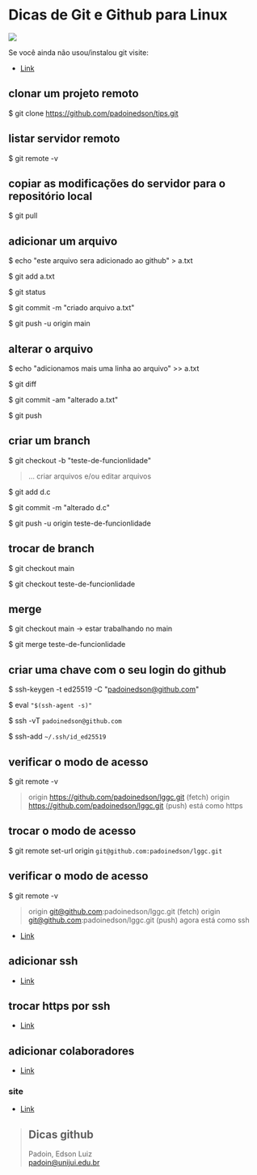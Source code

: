 # Dicas de Git e Github para Linux



<img src="https://encrypted-tbn0.gstatic.com/images?q=tbn:ANd9GcTq65a7eURVcc8cpEB42M35mNIKilVo6ccW9XoAQampc2M4xRopPWGzA_ai8ho2YhyEgaQ&usqp=CAU">


Se você ainda não usou/instalou git visite:
* [Link](https://github.com/padoinedson/tips/blob/main/git.md)




## clonar um projeto remoto

$ git clone https://github.com/padoinedson/tips.git




## listar servidor remoto

$ git remote -v




## copiar as modificações do servidor para o repositório local

$ git pull




## adicionar um arquivo
 
$ echo "este arquivo sera adicionado ao github" > a.txt

$ git add a.txt

$ git status

$ git commit -m "criado arquivo a.txt"

$ git push -u origin main




## alterar o arquivo

 
$ echo "adicionamos mais uma linha ao arquivo" >> a.txt

$ git diff

$ git commit -am "alterado a.txt"

$ git push 





## criar um branch


$ git checkout -b "teste-de-funcionlidade"

> ... criar arquivos e/ou editar arquivos  

$ git add d.c 

$ git commit -m "alterado d.c"

$ git push -u origin teste-de-funcionlidade



## trocar de branch

$ git checkout main

$ git checkout teste-de-funcionlidade




## merge

$ git checkout main  -> estar trabalhando no main

$ git merge teste-de-funcionlidade









## criar uma chave com o seu login do github

$ ssh-keygen -t ed25519 -C "padoinedson@github.com"

$ eval ` "$(ssh-agent -s)"  `

$ ssh -vT ` padoinedson@github.com `

$ ssh-add `~/.ssh/id_ed25519`



## verificar o modo de acesso

$ git remote -v

> origin  https://github.com/padoinedson/lggc.git (fetch)
> origin  https://github.com/padoinedson/lggc.git (push)
> está como https


## trocar o modo de acesso
$ git remote set-url origin ` git@github.com:padoinedson/lggc.git `


## verificar o modo de acesso
$ git remote -v

> origin  git@github.com:padoinedson/lggc.git (fetch)
> origin  git@github.com:padoinedson/lggc.git (push)
> agora está como ssh



* [Link](https://docs.github.com/pt/github/authenticating-to-github/connecting-to-github-with-ssh/generating-a-new-ssh-key-and-adding-it-to-the-ssh-agent)


## adicionar ssh
* [Link](https://docs.github.com/pt/github/authenticating-to-github/connecting-to-github-with-ssh)



## trocar https por ssh
* [Link](https://docs.github.com/pt/github/getting-started-with-github/getting-started-with-git/managing-remote-repositories#switching-remote-urls-from-https-to-ssh)




## adicionar colaboradores
* [Link](https://docs.github.com/pt/github/setting-up-and-managing-your-github-user-account/managing-access-to-your-personal-repositories/inviting-collaborators-to-a-personal-repository)



### site 
* [Link](http://git-scm.com/)


> ## Dicas github
> Padoin, Edson Luiz  
> padoin@unijui.edu.br
